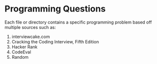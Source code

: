 # Programming Questions
Each file or directory contains a specific programming problem based off multiple sources such as:

1. interviewcake.com
2. Cracking the Coding Interview, Fifth Edition
3. Hacker Rank
4. CodeEval
5. Random


